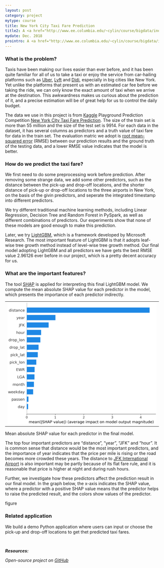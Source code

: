 ```yaml
---
layout: post
category: project
mytype: course
title: New York City Taxi Fare Prediction
title2: A <a href="http://www.ee.columbia.edu/~cylin/course/bigdata/index.html">Course-Based</a> Project
mydate: Dec. 2018
prointro: A <a href="http://www.ee.columbia.edu/~cylin/course/bigdata/index.html">course-based</a> project. Adopted different machine learning techniques and built a demo Python application to predict taxi fares in New York City. The project is finished with Shuhao Qiao and Yunfei Wang, and is open-source on <a href="https://github.com/Sapphirine/NYC-Taxi-Fare-Prediction">GitHub</a>.
---
```


### What is the problem?

Taxis have been making our lives easier than ever before, and it has been quite familiar for all of us to take a taxi or enjoy the service from car-hailing platforms such as [Uber](http://www.uber.com), [Lyft](https://www.lyft.com) and [Didi](https://www.didiglobal.com), especially in big cities like New York. Yet unlike the platforms that present us with an estimated car fee before we taking the ride, we can only know the exact amount of taxi when we arrive at the destination. This awkwardness makes us curious about the prediction of it, and a precise estimation will be of great help for us to control the daily budget.

The data we use in this project is from [Kaggle](http://www.kaggle.com) Playground Prediction Competition [New York City Taxi Fare Prediction](https://www.kaggle.com/c/new-york-city-taxi-fare-prediction). The size of the train set is more than 55 million and the size of the test set is 9914. For each data in the dataset, it has several columns as predictors and a truth value of taxi fare for data in the train set. The evaluation matric we adopt is [root mean-squared error](https://en.wikipedia.org/wiki/Root-mean-square_deviation) (RMSE) between our prediction results and the ground truth of the testing data, and a lower RMSE value indicates that the model is better.

### How do we predict the taxi fare?

We first need to do some preprocessing work before prediction. After removing some strange data, we add some other predictors, such as the distance between the pick-up and drop-off locations, and the shorter distance of pick-up or drop-off locations to the three airports in New York, on the basis of the givin predictors, and seperate the integrated timestamp into different predictors.

We try different traditional machine learning methods, including Linear Regression, Decision Tree and Random Forest in PySpark, as well as different combinations of predictors. Our experiments show that none of these models are good enough to make this prediction.

Later, we try [LightGBM](https://github.com/Microsoft/LightGBM), which is a framework developed by Microsoft Research. The most important feature of LightGBM is that it adopts leaf-wise tree growth method instead of level-wise tree growth method. Our final model adopting LightGBM and all predictors we have gets the best RMSE value 2.96126 ever before in our project, which is a pretty decent accuracy for us.

### What are the important features?

The tool [SHAP](https://github.com/slundberg/shap) is applied for interpreting this final LightGBM model. We compute the mean absolute SHAP value for each predictor in the model, which presents the importance of each predictor indirectly.

<div class="protem">
	<div align="middle">
		<table>
		<tr><td><img src="/img/taxi/bar.png" width="500"></td></tr>
		</table>
	</div>
	<div class="notes">
		Mean absolute SHAP value for each predictor in the final model.
	</div>
</div>

The top four important predictors are “distance”, “year”, “JFK” and “hour”. It is common sense that distance would be the most important predictors, and the importance of year indicates that the price per mile is rising or the road becomes more crowded these years. The distance to [JFK International Airport](https://en.wikipedia.org/wiki/John_F._Kennedy_International_Airport) is also important may be partly because of its flat fare rule, and it is reasonable that price is higher at night and during rush hours. 

Further, we investigate how these predictors affect the prediction result in our final model. In the graph below, the x-axis indicates the SHAP value, where a predictor with a positive SHAP value means that the predictor helps to raise the predicted result, and the colors show values of the predictor.

figure

### Related application

We build a demo Python application where users can input or choose the pick-up and drop-off locations to get thet predicted taxi fares.

&nbsp; 

***Resources:***
 
*Open-source project on <a href="https://github.com/Sapphirine/NYC-Taxi-Fare-Prediction">GitHub</a>*